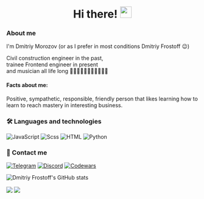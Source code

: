 <h1 align="center">Hi there! <img src="https://user-images.githubusercontent.com/39955420/147578264-bae0526c-028a-49d2-8af8-d08bb4edbd2a.gif" height="30" width="30"></h1>

### About me    
I'm Dmitriy Morozov (or as I prefer in most conditions Dmitriy Frostoff 😉)

Civil construction engineer in the past,    
trainee Frontend engineer in present    
and musician all life long 🎼🎸🎤🎹🎹🎹🎹🎹🎹🎹🥁     

#### Facts about me: 
Positive, sympathetic, responsible, friendly person that likes learning how to learn to reach mastery in interesting business.
    

### 🛠 Languages and technologies       
![JavaScript](https://img.shields.io/badge/-javascript-090909?style=for-the-badge&logo=javascript)
![Scss](https://img.shields.io/badge/-scss-090909?style=for-the-badge&logo=sass)
![HTML](https://img.shields.io/badge/-HTML5-090909?style=for-the-badge&logo=HTML5)
![Python](https://img.shields.io/badge/python-090909?style=for-the-badge&logo=python&logoColor=ffdd54)

### 📱 Contact me     
[![Telegram](https://img.shields.io/badge/-telegram-090909?style=for-the-badge&logo=telegram)](https://t.me/Dmitriy_Frostoff)
[![Discord](https://img.shields.io/badge/-Discord-090909?style=for-the-badge&logo=Discord)]([https://discord.com/Dmitriy-Frostoff#9603](https://discord.com/channels/@Dmitriy-Frostoff#9603))
[![Codewars](https://img.shields.io/badge/-Codewars-090909?style=for-the-badge&logo=Codewars&logoColor=%23E34234)](https://www.codewars.com/users/rsschool_78dcfb24c923f558)

![Dmitriy Frostoff's GitHub stats](https://github-readme-stats-sigma-five.vercel.app/api?username=Dmitriy-Frostoff&show_icons=true&theme=radical&count_private=true)

<a align="center" href="https://github.com/Dmitriy-Frostoff"></a>
<img align="center" src="http://github-profile-summary-cards.vercel.app/api/cards/profile-details?username=Dmitriy-Frostoff&theme=radical&layout=compact" />
<img align="center" src="http://github-profile-summary-cards.vercel.app/api/cards/repos-per-language?username=Dmitriy-Frostoff&theme=radical" />
